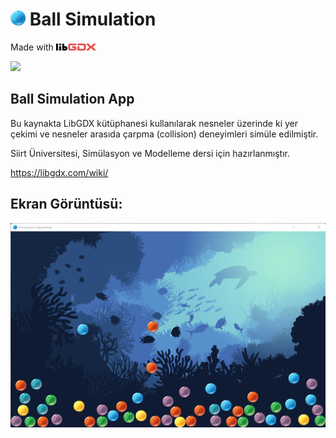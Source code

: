 # <img src="https://raw.githubusercontent.com/dev8loper/Ball-Simulation/main/assets/blue.png" width="24"> Ball Simulation

Made with <img src="libgdx_logo.svg" width="64">

![](https://img.shields.io/badge/version-v1.0.0-blue)

## Ball Simulation App

Bu kaynakta LibGDX kütüphanesi kullanılarak nesneler üzerinde ki yer çekimi ve nesneler arasıda çarpma (collision) deneyimleri simüle edilmiştir.

Siirt Üniversitesi, Simülasyon ve Modelleme dersi için hazırlanmıştır.

https://libgdx.com/wiki/

## Ekran Görüntüsü:

![](screenshot.png)
